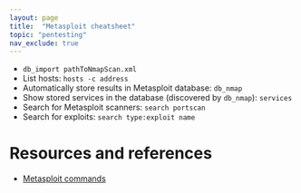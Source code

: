 ```yaml
---
layout: page
title:  "Metasploit cheatsheet"
topic: "pentesting"
nav_exclude: true
---
```


* `db_import pathToNmapScan.xml`
* List hosts: `hosts -c address`
* Automatically store results in Metasploit database: `db_nmap`
* Show stored services in the database (discovered by `db_nmap`): `services`
* Search for Metasploit scanners: `search portscan`
* Search for exploits: `search type:exploit name`


# Resources and references
* [Metasploit commands](https://www.offensive-security.com/metasploit-unleashed/msfconsole-commands/)

